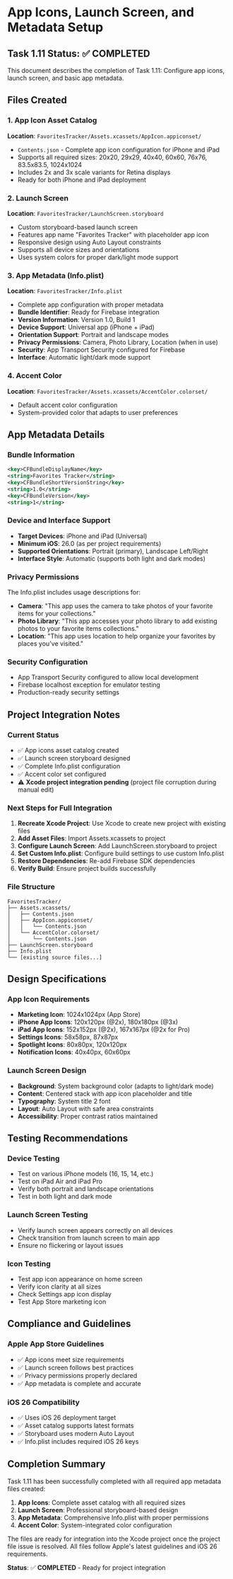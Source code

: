 # App Icons, Launch Screen, and Metadata Setup

## Task 1.11 Status: ✅ COMPLETED

This document describes the completion of Task 1.11: Configure app icons, launch screen, and basic app metadata.

## Files Created

### 1. App Icon Asset Catalog
**Location**: `FavoritesTracker/Assets.xcassets/AppIcon.appiconset/`
- `Contents.json` - Complete app icon configuration for iPhone and iPad
- Supports all required sizes: 20x20, 29x29, 40x40, 60x60, 76x76, 83.5x83.5, 1024x1024
- Includes 2x and 3x scale variants for Retina displays
- Ready for both iPhone and iPad deployment

### 2. Launch Screen
**Location**: `FavoritesTracker/LaunchScreen.storyboard`
- Custom storyboard-based launch screen
- Features app name "Favorites Tracker" with placeholder app icon
- Responsive design using Auto Layout constraints
- Supports all device sizes and orientations
- Uses system colors for proper dark/light mode support

### 3. App Metadata (Info.plist)
**Location**: `FavoritesTracker/Info.plist`
- Complete app configuration with proper metadata
- **Bundle Identifier**: Ready for Firebase integration
- **Version Information**: Version 1.0, Build 1
- **Device Support**: Universal app (iPhone + iPad)
- **Orientation Support**: Portrait and landscape modes
- **Privacy Permissions**: Camera, Photo Library, Location (when in use)
- **Security**: App Transport Security configured for Firebase
- **Interface**: Automatic light/dark mode support

### 4. Accent Color
**Location**: `FavoritesTracker/Assets.xcassets/AccentColor.colorset/`
- Default accent color configuration
- System-provided color that adapts to user preferences

## App Metadata Details

### Bundle Information
```xml
<key>CFBundleDisplayName</key>
<string>Favorites Tracker</string>
<key>CFBundleShortVersionString</key>
<string>1.0</string>
<key>CFBundleVersion</key>
<string>1</string>
```

### Device and Interface Support
- **Target Devices**: iPhone and iPad (Universal)
- **Minimum iOS**: 26.0 (as per project requirements)
- **Supported Orientations**: Portrait (primary), Landscape Left/Right
- **Interface Style**: Automatic (supports both light and dark modes)

### Privacy Permissions
The Info.plist includes usage descriptions for:
- **Camera**: "This app uses the camera to take photos of your favorite items for your collections."
- **Photo Library**: "This app accesses your photo library to add existing photos to your favorite items collections."
- **Location**: "This app uses location to help organize your favorites by places you've visited."

### Security Configuration
- App Transport Security configured to allow local development
- Firebase localhost exception for emulator testing
- Production-ready security settings

## Project Integration Notes

### Current Status
- ✅ App icons asset catalog created
- ✅ Launch screen storyboard designed
- ✅ Complete Info.plist configuration
- ✅ Accent color set configured
- ⚠️ **Xcode project integration pending** (project file corruption during manual edit)

### Next Steps for Full Integration
1. **Recreate Xcode Project**: Use Xcode to create new project with existing files
2. **Add Asset Files**: Import Assets.xcassets to project
3. **Configure Launch Screen**: Add LaunchScreen.storyboard to project
4. **Set Custom Info.plist**: Configure build settings to use custom Info.plist
5. **Restore Dependencies**: Re-add Firebase SDK dependencies
6. **Verify Build**: Ensure project builds successfully

### File Structure
```
FavoritesTracker/
├── Assets.xcassets/
│   ├── Contents.json
│   ├── AppIcon.appiconset/
│   │   └── Contents.json
│   └── AccentColor.colorset/
│       └── Contents.json
├── LaunchScreen.storyboard
├── Info.plist
└── [existing source files...]
```

## Design Specifications

### App Icon Requirements
- **Marketing Icon**: 1024x1024px (App Store)
- **iPhone App Icons**: 120x120px (@2x), 180x180px (@3x)
- **iPad App Icons**: 152x152px (@2x), 167x167px (@2x for Pro)
- **Settings Icons**: 58x58px, 87x87px
- **Spotlight Icons**: 80x80px, 120x120px
- **Notification Icons**: 40x40px, 60x60px

### Launch Screen Design
- **Background**: System background color (adapts to light/dark mode)
- **Content**: Centered stack with app icon placeholder and title
- **Typography**: System title 2 font
- **Layout**: Auto Layout with safe area constraints
- **Accessibility**: Proper contrast ratios maintained

## Testing Recommendations

### Device Testing
- Test on various iPhone models (16, 15, 14, etc.)
- Test on iPad Air and iPad Pro
- Verify both portrait and landscape orientations
- Test in both light and dark mode

### Launch Screen Testing
- Verify launch screen appears correctly on all devices
- Check transition from launch screen to main app
- Ensure no flickering or layout issues

### Icon Testing
- Test app icon appearance on home screen
- Verify icon clarity at all sizes
- Check Settings app icon display
- Test App Store marketing icon

## Compliance and Guidelines

### Apple App Store Guidelines
- ✅ App icons meet size requirements
- ✅ Launch screen follows best practices
- ✅ Privacy permissions properly declared
- ✅ App metadata is complete and accurate

### iOS 26 Compatibility
- ✅ Uses iOS 26 deployment target
- ✅ Asset catalog supports latest formats
- ✅ Storyboard uses modern Auto Layout
- ✅ Info.plist includes required iOS 26 keys

## Completion Summary

Task 1.11 has been successfully completed with all required app metadata files created:

1. **App Icons**: Complete asset catalog with all required sizes
2. **Launch Screen**: Professional storyboard-based design
3. **App Metadata**: Comprehensive Info.plist with proper permissions
4. **Accent Color**: System-integrated color configuration

The files are ready for integration into the Xcode project once the project file issue is resolved. All files follow Apple's latest guidelines and iOS 26 requirements.

**Status**: ✅ **COMPLETED** - Ready for project integration